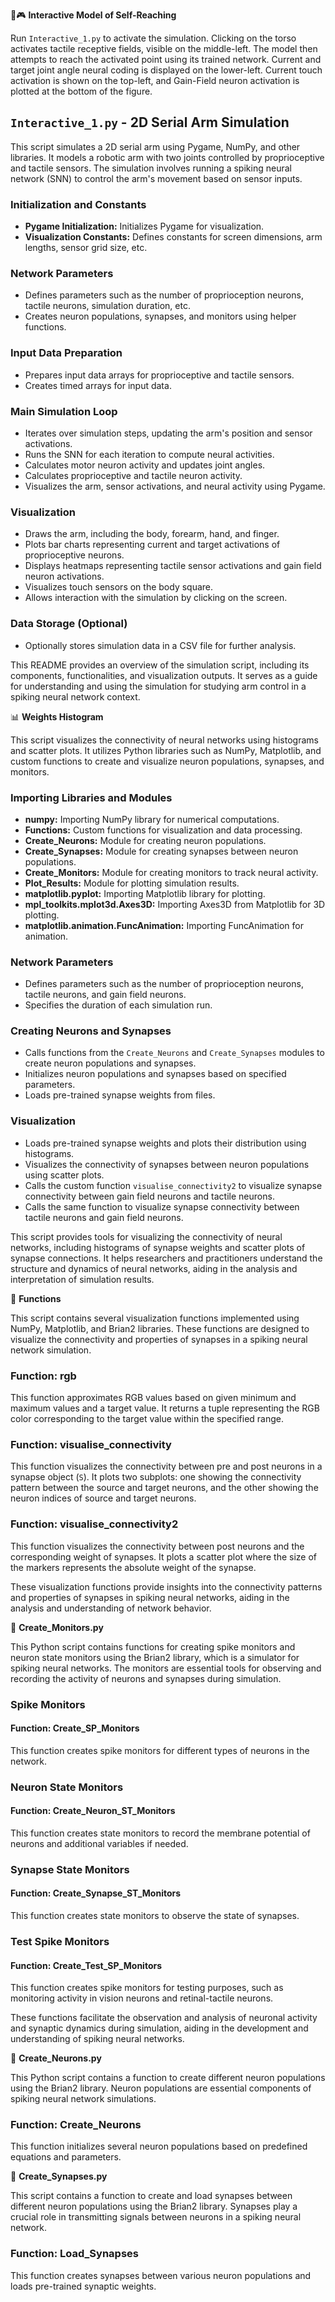 🤖🎮 **Interactive Model of Self-Reaching**

Run `Interactive_1.py` to activate the simulation. Clicking on the torso activates tactile receptive fields, visible on the middle-left. The model then attempts to reach the activated point using its trained network. Current and target joint angle neural coding is displayed on the lower-left. Current touch activation is shown on the top-left, and Gain-Field neuron activation is plotted at the bottom of the figure.

## `Interactive_1.py` - 2D Serial Arm Simulation

This script simulates a 2D serial arm using Pygame, NumPy, and other libraries. It models a robotic arm with two joints controlled by proprioceptive and tactile sensors. The simulation involves running a spiking neural network (SNN) to control the arm's movement based on sensor inputs.

### Initialization and Constants

- **Pygame Initialization:** Initializes Pygame for visualization.
- **Visualization Constants:** Defines constants for screen dimensions, arm lengths, sensor grid size, etc.

### Network Parameters

- Defines parameters such as the number of proprioception neurons, tactile neurons, simulation duration, etc.
- Creates neuron populations, synapses, and monitors using helper functions.

### Input Data Preparation

- Prepares input data arrays for proprioceptive and tactile sensors.
- Creates timed arrays for input data.

### Main Simulation Loop

- Iterates over simulation steps, updating the arm's position and sensor activations.
- Runs the SNN for each iteration to compute neural activities.
- Calculates motor neuron activity and updates joint angles.
- Calculates proprioceptive and tactile neuron activity.
- Visualizes the arm, sensor activations, and neural activity using Pygame.

### Visualization

- Draws the arm, including the body, forearm, hand, and finger.
- Plots bar charts representing current and target activations of proprioceptive neurons.
- Displays heatmaps representing tactile sensor activations and gain field neuron activations.
- Visualizes touch sensors on the body square.
- Allows interaction with the simulation by clicking on the screen.

### Data Storage (Optional)

- Optionally stores simulation data in a CSV file for further analysis.

This README provides an overview of the simulation script, including its components, functionalities, and visualization outputs. It serves as a guide for understanding and using the simulation for studying arm control in a spiking neural network context.

📊 **Weights Histogram**

This script visualizes the connectivity of neural networks using histograms and scatter plots. It utilizes Python libraries such as NumPy, Matplotlib, and custom functions to create and visualize neuron populations, synapses, and monitors.

### Importing Libraries and Modules

- **numpy:** Importing NumPy library for numerical computations.
- **Functions:** Custom functions for visualization and data processing.
- **Create_Neurons:** Module for creating neuron populations.
- **Create_Synapses:** Module for creating synapses between neuron populations.
- **Create_Monitors:** Module for creating monitors to track neural activity.
- **Plot_Results:** Module for plotting simulation results.
- **matplotlib.pyplot:** Importing Matplotlib library for plotting.
- **mpl_toolkits.mplot3d.Axes3D:** Importing Axes3D from Matplotlib for 3D plotting.
- **matplotlib.animation.FuncAnimation:** Importing FuncAnimation for animation.

### Network Parameters

- Defines parameters such as the number of proprioception neurons, tactile neurons, and gain field neurons.
- Specifies the duration of each simulation run.

### Creating Neurons and Synapses

- Calls functions from the `Create_Neurons` and `Create_Synapses` modules to create neuron populations and synapses.
- Initializes neuron populations and synapses based on specified parameters.
- Loads pre-trained synapse weights from files.

### Visualization

- Loads pre-trained synapse weights and plots their distribution using histograms.
- Visualizes the connectivity of synapses between neuron populations using scatter plots.
- Calls the custom function `visualise_connectivity2` to visualize synapse connectivity between gain field neurons and tactile neurons.
- Calls the same function to visualize synapse connectivity between tactile neurons and gain field neurons.

This script provides tools for visualizing the connectivity of neural networks, including histograms of synapse weights and scatter plots of synapse connections. It helps researchers and practitioners understand the structure and dynamics of neural networks, aiding in the analysis and interpretation of simulation results.

🧠 **Functions**

This script contains several visualization functions implemented using NumPy, Matplotlib, and Brian2 libraries. These functions are designed to visualize the connectivity and properties of synapses in a spiking neural network simulation.

### Function: rgb

This function approximates RGB values based on given minimum and maximum values and a target value. It returns a tuple representing the RGB color corresponding to the target value within the specified range.

### Function: visualise_connectivity

This function visualizes the connectivity between pre and post neurons in a synapse object (`S`). It plots two subplots: one showing the connectivity pattern between the source and target neurons, and the other showing the neuron indices of source and target neurons.

### Function: visualise_connectivity2

This function visualizes the connectivity between post neurons and the corresponding weight of synapses. It plots a scatter plot where the size of the markers represents the absolute weight of the synapse.

These visualization functions provide insights into the connectivity patterns and properties of synapses in spiking neural networks, aiding in the analysis and understanding of network behavior.

🧠 **Create_Monitors.py**

This Python script contains functions for creating spike monitors and neuron state monitors using the Brian2 library, which is a simulator for spiking neural networks. The monitors are essential tools for observing and recording the activity of neurons and synapses during simulation.

### Spike Monitors

#### Function: Create_SP_Monitors

This function creates spike monitors for different types of neurons in the network.

### Neuron State Monitors

#### Function: Create_Neuron_ST_Monitors

This function creates state monitors to record the membrane potential of neurons and additional variables if needed.

### Synapse State Monitors

#### Function: Create_Synapse_ST_Monitors

This function creates state monitors to observe the state of synapses.

### Test Spike Monitors

#### Function: Create_Test_SP_Monitors

This function creates spike monitors for testing purposes, such as monitoring activity in vision neurons and retinal-tactile neurons.

These functions facilitate the observation and analysis of neuronal activity and synaptic dynamics during simulation, aiding in the development and understanding of spiking neural networks.

🧠 **Create_Neurons.py**

This Python script contains a function to create different neuron populations using the Brian2 library. Neuron populations are essential components of spiking neural network simulations.

### Function: Create_Neurons

This function initializes several neuron populations based on predefined equations and parameters.

🔗 **Create_Synapses.py**

This script contains a function to create and load synapses between different neuron populations using the Brian2 library. Synapses play a crucial role in transmitting signals between neurons in a spiking neural network.

### Function: Load_Synapses

This function creates synapses between various neuron populations and loads pre-trained synaptic weights.
